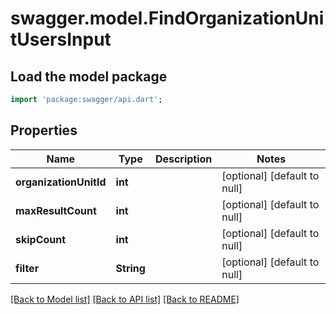 # swagger.model.FindOrganizationUnitUsersInput

## Load the model package
```dart
import 'package:swagger/api.dart';
```

## Properties
Name | Type | Description | Notes
------------ | ------------- | ------------- | -------------
**organizationUnitId** | **int** |  | [optional] [default to null]
**maxResultCount** | **int** |  | [optional] [default to null]
**skipCount** | **int** |  | [optional] [default to null]
**filter** | **String** |  | [optional] [default to null]

[[Back to Model list]](../README.md#documentation-for-models) [[Back to API list]](../README.md#documentation-for-api-endpoints) [[Back to README]](../README.md)


